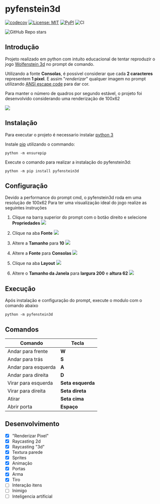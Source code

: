 # pyfenstein3d
[![codecov](https://codecov.io/gh/GrrriiiM/pyfenstein3d/branch/master/graph/badge.svg?token=TREHO7M461)](https://codecov.io/gh/GrrriiiM/pyfenstein3d)
[![License: MIT](https://img.shields.io/badge/License-MIT-yellow.svg)](https://opensource.org/licenses/MIT)
[![PyPI](https://img.shields.io/pypi/v/pyfenstein3d)](https://pypi.org/project/pyfenstein3d/)
![CI](https://github.com/GrrriiiM/pyfenstein3d/workflows/CI/badge.svg)

![GitHub Repo stars](https://img.shields.io/github/stars/grrriiim/pyfenstein3d?style=social)

## Introdução
Projeto realizado em python com intuito educacional de tentar reproduzir o jogo [Wolfenstein 3d](https://pt.wikipedia.org/wiki/Wolfenstein_3D) no prompt de comando.

Utilizando a fonte __Consolas__, é possivel considerar que cada __2 caracteres__ representem __1 pixel__. E assim "_renderizar_" qualquer imagem no prompt utilizando [ANSI escape code](https://en.wikipedia.org/wiki/ANSI_escape_code) para dar cor.

Para manter o número de quadros por segundo estável, o projeto foi desenvolvido considerando uma renderização de 100x62

![](docs/readme_gif1.gif)

## Instalação

Para executar o projeto é necessario instalar [python 3](https://www.python.org/downloads/windows/)

Instale [pip](https://pypi.org/project/pip/) utilizando o commando:
```shell
python -m ensurepip
```

Execute o comando para realizar a instalação do pyfenstein3d:
```shell
python -m pip install pyfenstein3d
```

## Configuração
Devido a performance do prompt cmd, o pyfenstein3d roda em uma resolução de 100x62
Para ter uma visualização ideal do jogo realize as seguintes instruções

1. Clique na barra superior do prompt com o botão direito e selecione __Propriedades__
![](docs/readme_image1.jpg)

2. Clique na aba __Fonte__
![](docs/readme_image2.jpg)

3. Altere a __Tamanho__ para __10__
![](docs/readme_image3.jpg)

4. Altere a __Fonte__ para __Consolas__
![](docs/readme_image4.jpg)

5. Clique na aba __Layout__
![](docs/readme_image5.jpg)

4. Altere o __Tamanho da Janela__ para __largura 200__ e __altura 62__
![](docs/readme_image6.jpg)


## Execução
Após instalação e configuração do prompt, execute o modulo com o comando abaixo
```shel
python -m pyfenstein3d
```


## Comandos
|Comando            | Tecla            |
|-------------------|------------------|
|Andar para frente  | __W__            |
|Andar para trás    | __S__            |
|Andar para esquerda| __A__            |
|Andar para direita | __D__            |
|Virar para esquerda| __Seta esquerda__|
|Virar para direita | __Seta direta__  |
|Atirar             | __Seta cima__    |
|Abrir porta        | __Espaço__       |

## Desenvolvimento
- [X] "Renderizar Pixel"
- [x] Raycasting 2d
- [X] Raycasting "3d"
- [X] Textura parede
- [X] Sprites
- [X] Animação
- [X] Portas
- [X] Arma
- [X] Tiro
- [ ] Interação itens
- [ ] Inimigo
- [ ] Inteligencia artificial